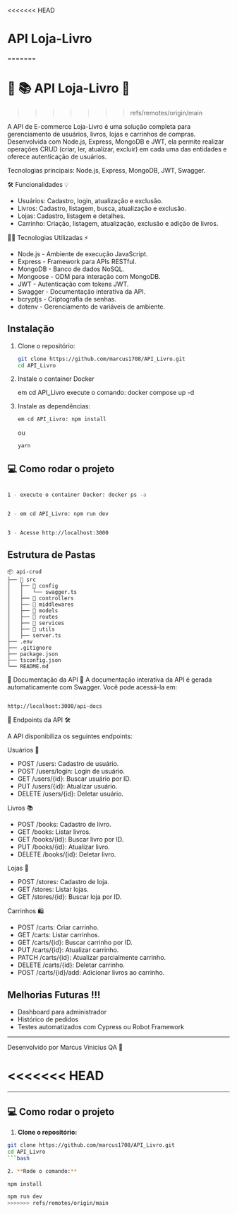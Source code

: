 <<<<<<< HEAD
# API Loja-Livro
=======
# 🛒 📚 API Loja-Livro 🛒 
>>>>>>> refs/remotes/origin/main

A API de E-commerce Loja-Livro é uma solução completa para gerenciamento de usuários, livros, lojas e carrinhos de compras. Desenvolvida com Node.js, Express, MongoDB e JWT, ela permite realizar operações CRUD (criar, ler, atualizar, excluir) em cada uma das entidades e oferece autenticação de usuários.

Tecnologias principais: Node.js, Express, MongoDB, JWT, Swagger.

🛠️ Funcionalidades 💡
 - Usuários: Cadastro, login, atualização e exclusão.
 - Livros: Cadastro, listagem, busca, atualização e exclusão.
 - Lojas: Cadastro, listagem e detalhes.
 - Carrinho: Criação, listagem, atualização, exclusão e adição de livros.

🧑‍💻 Tecnologias Utilizadas ⚡

 - Node.js - Ambiente de execução JavaScript.
 - Express - Framework para APIs RESTful.
 - MongoDB - Banco de dados NoSQL.
 - Mongoose - ODM para interação com MongoDB.
 - JWT - Autenticação com tokens JWT.
 - Swagger - Documentação interativa da API.
 - bcryptjs - Criptografia de senhas.
 - dotenv - Gerenciamento de variáveis de ambiente.

## Instalação

1. Clone o repositório:
   ```bash
   git clone https://github.com/marcus1708/API_Livro.git
   cd API_Livro
   ```
2. Instale o container Docker

   em cd API_Livro
   execute o comando: docker compose up -d

3. Instale as dependências:
   ```bash
   em cd API_Livro: npm install
   ```

   ou

   ```bash
   yarn
   ```

## 💻 Como rodar o projeto
   ```bash

   1 - execute o container Docker: docker ps -a
   ```
   ```bash

   2 - em cd API_Livro: npm run dev
   ```
   ```bash

   3 - Acesse http://localhost:3000
   ```
## Estrutura de Pastas

```
📦 api-crud
├── 📁 src
│   ├── 📁 config
│   │   └── swagger.ts
│   ├── 📁 controllers
│   ├── 📁 middlewares
│   ├── 📁 models
│   ├── 📁 routes
│   ├── 📁 services
│   ├── 📁 utils
│   ├── server.ts
├── .env
├── .gitignore
├── package.json
├── tsconfig.json
└── README.md
```
📜 Documentação da API 📑
A documentação interativa da API é gerada automaticamente com Swagger. Você pode acessá-la em:

```

http://localhost:3000/api-docs

```

📡 Endpoints da API 🛠️

A API disponibiliza os seguintes endpoints:

Usuários 👤

- POST /users: Cadastro de usuário.
- POST /users/login: Login de usuário.
- GET /users/{id}: Buscar usuário por ID.
- PUT /users/{id}: Atualizar usuário.
- DELETE /users/{id}: Deletar usuário.

Livros 📚

- POST /books: Cadastro de livro.
- GET /books: Listar livros.
- GET /books/{id}: Buscar livro por ID.
- PUT /books/{id}: Atualizar livro.
- DELETE /books/{id}: Deletar livro.

Lojas 🏬

- POST /stores: Cadastro de loja.
- GET /stores: Listar lojas.
- GET /stores/{id}: Buscar loja por ID.

Carrinhos 🛍️

- POST /carts: Criar carrinho.
- GET /carts: Listar carrinhos.
- GET /carts/{id}: Buscar carrinho por ID.
- PUT /carts/{id}: Atualizar carrinho.
- PATCH /carts/{id}: Atualizar parcialmente carrinho.
- DELETE /carts/{id}: Deletar carrinho.
- POST /carts/{id}/add: Adicionar livros ao carrinho.

## Melhorias Futuras !!!

- Dashboard para administrador
- Histórico de pedidos
- Testes automatizados com Cypress ou Robot Framework

---

Desenvolvido por Marcus Vinicius QA 🚀


<<<<<<< HEAD
=======
---

## 💻 Como rodar o projeto

1. **Clone o repositório:**

```bash
git clone https://github.com/marcus1708/API_Livro.git
cd API_Livro
```bash

2. **Rode o comando:**

npm install

npm run dev
>>>>>>> refs/remotes/origin/main
